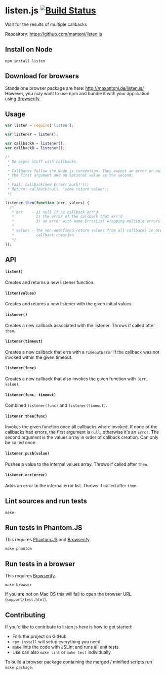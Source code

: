 # listen.js [![Build Status](https://secure.travis-ci.org/mantoni/listen.js.png?branch=master)](http://travis-ci.org/mantoni/listen.js)

Wait for the results of multiple callbacks

Repository: https://github.com/mantoni/listen.js


## Install on Node

```
npm install listen
```

## Download for browsers

Standalone browser package are here: http://maxantoni.de/listen.js/
However, you may want to use npm and bundle it with your application using
[Browserify](http://browserify.org).


## Usage

```js
var listen = require('listen');

var listener = listen();

var callbackA = listener();
var callbackB = listener();

/*
 * Do async stuff with callbacks.
 *
 * Callbacks follow the Node.js convention. They expect an error or null as
 * the first argument and an optional value as the second:
 *
 * Fail: callback(new Error('ouch!'));
 * Return: callback(null, 'some return value');
 */

listener.then(function (err, values) {
  /*
   * err    - 1) null if no callback err'd
   *          2) the error of the callback that err'd
   *          3) an error with name ErrorList wrapping multiple errors
   *
   * values - The non-undefined return values from all callbacks in order of
   *          callback creation
   */
});
```

## API

#### `listen()`
Creates and returns a new listener function.

#### `listen(values)`
Creates and returns a new listener with the given initial values.

#### `listener()`
Creates a new callback associated with the listener. Throws if called after `then`.

#### `listener(timeout)`
Creates a new callback that errs with a `TimeoutError` if the callback was not invoked within the given timeout.

#### `listener(func)`
Creates a new callback that also invokes the given function with `(err, value)`.

#### `listener(func, timeout)`
Combined `listener(func)` and `listener(timeout)`.

#### `listener.then(func)`
Invokes the given function once all callbacks where invoked. If none of the callbacks had errors, the first argument is `null`, otherwise it's an `Error`. The second argument is the values array in order of callback creation. Can only be called once.

#### `listener.push(value)`
Pushes a value to the internal values array. Throws if called after `then`.

#### `listener.err(error)`
Adds an error to the internal error list. Throws if called after `then`.

## Lint sources and run tests

```
make
```

## Run tests in Phantom.JS

This requires [Phantom.JS](http://phantomjs.org) and [Browserify](http://browserify.org).

```
make phantom
```


## Run tests in a browser

This requires [Browserify](http://browserify.org).

```
make browser
```

If you are not on Mac OS this will fail to open the browser URL (`support/test.html`).


## Contributing

If you'd like to contribute to listen.js here is how to get started:

 - Fork the project on GitHub.
 - `npm install` will setup everything you need.
 - `make` lints the code with JSLint and runs all unit tests.
 - Use can also `make lint` or `make test` individually.

To build a browser package containing the merged / minified scripts run `make package`.
